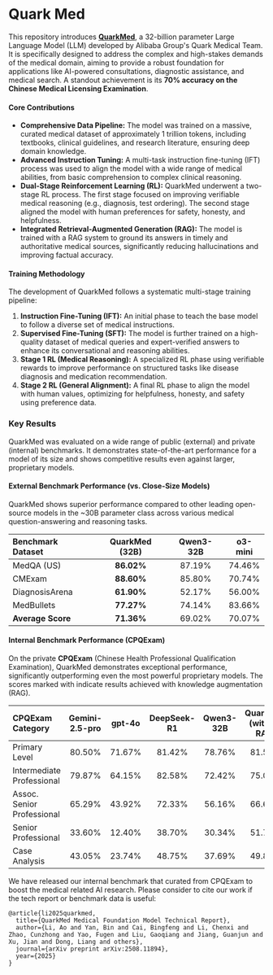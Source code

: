 # Quark Med


This repository introduces [**QuarkMed**](./report/QuarkMed_Technical_Report.pdf), a 32-billion parameter Large Language Model (LLM) developed by Alibaba Group's Quark Medical Team. It is specifically designed to address the complex and high-stakes demands of the medical domain, aiming to provide a robust foundation for applications like AI-powered consultations, diagnostic assistance, and medical search. A standout achievement is its **70% accuracy on the Chinese Medical Licensing Examination**.

#### Core Contributions
*   **Comprehensive Data Pipeline:** The model was trained on a massive, curated medical dataset of approximately 1 trillion tokens, including textbooks, clinical guidelines, and research literature, ensuring deep domain knowledge.
*   **Advanced Instruction Tuning:** A multi-task instruction fine-tuning (IFT) process was used to align the model with a wide range of medical abilities, from basic comprehension to complex clinical reasoning.
*   **Dual-Stage Reinforcement Learning (RL):** QuarkMed underwent a two-stage RL process. The first stage focused on improving verifiable medical reasoning (e.g., diagnosis, test ordering). The second stage aligned the model with human preferences for safety, honesty, and helpfulness.
*   **Integrated Retrieval-Augmented Generation (RAG):** The model is trained with a RAG system to ground its answers in timely and authoritative medical sources, significantly reducing hallucinations and improving factual accuracy.

#### Training Methodology
The development of QuarkMed follows a systematic multi-stage training pipeline:
1.  **Instruction Fine-Tuning (IFT):** An initial phase to teach the base model to follow a diverse set of medical instructions.
2.  **Supervised Fine-Tuning (SFT):** The model is further trained on a high-quality dataset of medical queries and expert-verified answers to enhance its conversational and reasoning abilities.
3.  **Stage 1 RL (Medical Reasoning):** A specialized RL phase using verifiable rewards to improve performance on structured tasks like disease diagnosis and medication recommendation.
4.  **Stage 2 RL (General Alignment):** A final RL phase to align the model with human values, optimizing for helpfulness, honesty, and safety using preference data.

### Key Results
QuarkMed was evaluated on a wide range of public (external) and private (internal) benchmarks. It demonstrates state-of-the-art performance for a model of its size and shows competitive results even against larger, proprietary models.

#### External Benchmark Performance (vs. Close-Size Models)
QuarkMed shows superior performance compared to other leading open-source models in the ~30B parameter class across various medical question-answering and reasoning tasks.

| Benchmark Dataset | QuarkMed (32B) | Qwen3-32B | o3-mini |
| :--- | :---: | :---: | :---: |
| MedQA (US) | **86.02%** | 87.19% | 74.46% |
| CMExam | **88.60%** | 85.80% | 70.74% |
| DiagnosisArena | **61.90%** | 52.17% | 56.00% |
| MedBullets | **77.27%** | 74.14% | 83.66% |
| **Average Score** | **71.36%** | 69.02% | 70.07% |

#### Internal Benchmark Performance (CPQExam)
On the private **CPQExam** (Chinese Health Professional Qualification Examination), QuarkMed demonstrates exceptional performance, significantly outperforming even the most powerful proprietary models. The scores marked with indicate results achieved with knowledge augmentation (RAG).


| CPQExam Category | Gemini-2.5-pro | gpt-4o | DeepSeek-R1 | Qwen3-32B | **QuarkMed (without RAG)** | **QuarkMed (with RAG)** |
|:---|:---:|:---:|:---:|:---:|:---:|:---:|
| Primary Level | 80.50% | 71.67% | 81.42% | 78.76% | 81.50% | **83.30%** |
| Intermediate Professional | 79.87% | 64.15% | 82.58% | 72.42% | 75.08% | **85.40%** |
| Assoc. Senior Professional | 65.29% | 43.92% | 72.33% | 56.16% | 66.67% | **75.30%** |
| Senior Professional | 33.60% | 12.40% | 38.70% | 30.34% | 51.70% | **67.70%** |
| Case Analysis | 43.05% | 23.74% | 48.75% | 37.69% | 49.85% | **58.50%** |


We have released our internal benchmark that curated from CPQExam to boost the medical related AI research. 
Please consider to cite our work if the tech report or benchmark data is useful:

```
@article{li2025quarkmed,
  title={QuarkMed Medical Foundation Model Technical Report},
  author={Li, Ao and Yan, Bin and Cai, Bingfeng and Li, Chenxi and Zhao, Cunzhong and Yao, Fugen and Liu, Gaoqiang and Jiang, Guanjun and Xu, Jian and Dong, Liang and others},
  journal={arXiv preprint arXiv:2508.11894},
  year={2025}
}
```

